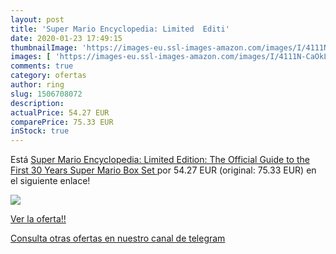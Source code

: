 ```yaml
---
layout: post
title: 'Super Mario Encyclopedia: Limited  Editi'
date: 2020-01-23 17:49:15
thumbnailImage: 'https://images-eu.ssl-images-amazon.com/images/I/4111N-CaOkL._SL200_.jpg'
images: [ 'https://images-eu.ssl-images-amazon.com/images/I/4111N-CaOkL._SL200_.jpg' ]
comments: true
category: ofertas
author: ring
slug: 1506708072
description:
actualPrice: 54.27 EUR
comparePrice: 75.33 EUR
inStock: true
---
```


Está [Super Mario Encyclopedia: Limited  Edition: The Official Guide to the First 30 Years  Super Mario Box Set ](https://www.amazon.com/dp/1506708072/?tag=redken08-20) por 54.27 EUR (original: 75.33 EUR) en el siguiente enlace!

[![](https://images-eu.ssl-images-amazon.com/images/I/4111N-CaOkL._SL200_.jpg)](https://www.amazon.com/dp/1506708072/?tag=redken08-20)

[Ver la oferta!!](https://www.amazon.com/dp/1506708072/?tag=redken08-20)

[Consulta otras ofertas en nuestro canal de telegram](https://t.me/s/ofertas25)
